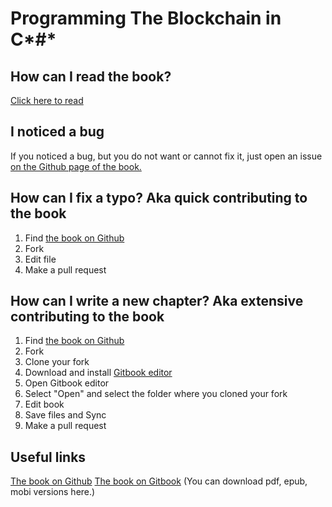 # Programming The Blockchain in C*#*

## How can I read the book? 

[Click here to read](https://programmingblockchain.gitbooks.io/programmingblockchain/content/)

## I noticed a bug
If you noticed a bug, but you do not want or cannot fix it, just open an issue [on the Github page of the book.](https://github.com/ProgrammingBlockchain/ProgrammingBlockchain)

## How can I fix a typo? Aka quick contributing to the book
1. Find [the book on Github](https://github.com/ProgrammingBlockchain/ProgrammingBlockchain)
2. Fork
3. Edit file
4. Make a pull request

## How can I write a new chapter? Aka extensive contributing to the book
1. Find [the book on Github](https://github.com/ProgrammingBlockchain/ProgrammingBlockchain)
2. Fork
3. Clone your fork
4. Download and install [Gitbook editor](https://www.gitbook.com/)
5. Open Gitbook editor
6. Select "Open" and select the folder where you cloned your fork
7. Edit book
8. Save files and Sync
9. Make a pull request

## Useful links

[The book on Github](https://github.com/ProgrammingBlockchain/ProgrammingBlockchain)
[The book on Gitbook](https://www.gitbook.com/book/programmingblockchain/programmingblockchain) (You can download pdf, epub, mobi versions here.)
  
